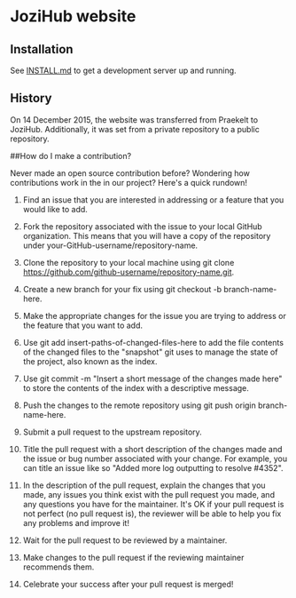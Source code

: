 # JoziHub website
## Installation
See [INSTALL.md](INSTALL.md) to get a development server up and running.

## History
On 14 December 2015, the website was transferred from Praekelt to JoziHub.
Additionally, it was set from a private repository to a public repository.

##How do I make a contribution?

Never made an open source contribution before? Wondering how contributions work in the in our project? Here's a quick rundown!

1. Find an issue that you are interested in addressing or a feature that you would like to add.
    
1. Fork the repository associated with the issue to your local GitHub organization. This means that you will have a copy of the repository under your-GitHub-username/repository-name.
    
1. Clone the repository to your local machine using git clone https://github.com/github-username/repository-name.git.

1. Create a new branch for your fix using git checkout -b branch-name-here.
    
1. Make the appropriate changes for the issue you are trying to address or the feature that you want to add.
    
1. Use git add insert-paths-of-changed-files-here to add the file contents of the changed files to the "snapshot" git uses to manage the state of the project, also known as the index.

1. Use git commit -m "Insert a short message of the changes made here" to store the contents of the index with a descriptive message.

1. Push the changes to the remote repository using git push origin branch-name-here.
    
1. Submit a pull request to the upstream repository.
    
1. Title the pull request with a short description of the changes made and the issue or bug number associated with your change. For example, you can title an issue like so "Added more log outputting to resolve #4352".
    
1. In the description of the pull request, explain the changes that you made, any issues you think exist with the pull request you made, and any questions you have for the maintainer. It's OK if your pull request is not perfect (no pull request is), the reviewer will be able to help you fix any problems and improve it!

1. Wait for the pull request to be reviewed by a maintainer.

1. Make changes to the pull request if the reviewing maintainer recommends them.

1. Celebrate your success after your pull request is merged!
